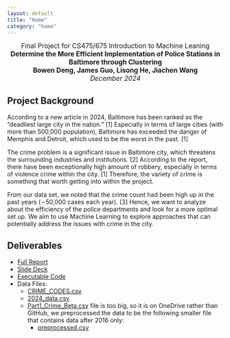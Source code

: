 ```yaml
---
layout: default
title: "Home"
category: "home"
---
```


<div style="text-align: center; font-size: 110%;">
  Final Project for CS475/675 Introduction to Machine Leaning<br>
  <b>Determine the More Efficient Implementation of Police Stations in Baltimore through Clustering</b><br>
  <b>Bowen Deng, James Guo, Lisong He, Jiachen Wang</b><br>
  <i>December 2024</i>
</div>

## Project Background

According to a new article in 2024, Baltimore has been ranked as the “deadliest large city in the nation.” [1] Especially in terms of large cities (with more than 500,000 population), Baltimore has exceeded the danger of Memphis and Detroit, which used to be the worst in the past. [1]

The crime problem is a significant issue in Baltimore city, which threatens the surrounding industries and institutions. [2] According to the report, there have been exceptionally high amount of robbery, especially in terms of violence crime within the city. [1] Therefore, the variety of crime is something that worth getting into within the project.

From our data set, we noted that the crime count had been high up in the past years (∼50,000 cases each year). [3] Hence, we want to analyze about the efficiency of the police departments and look for a more optimal set up. We aim to use Machine Learning to explore approaches that can potentially address the issues with crime in the city.

## Deliverables

- [Full Report]({{site.baseurl}}/files/ML_Report.pdf)
- [Slide Deck]()
- [Executable Code]({{site.baseurl}}/files/Final_Project_code.ipynb)
- Data Files:
  - [CRIME_CODES.csv]({{site.baseurl}}/files/Data_files/CRIME_CODES.csv)
  - [2024_data.csv]({{site.baseurl}}/files/Data_files/2024_data.csv)
  - [Part1_Crime_Beta.csv](https://livejohnshopkins-my.sharepoint.com/:x:/g/personal/sguo45_jh_edu/EfxwEcjaRGRJmUiexZOPyLAB-iKJYjaxuJiLZ41pqU-TiQ?e=YOL4F4) file is too big, so it is on OneDrive rather than GitHub, we preprocessed the data to be the following smaller file that contains data after 2016 only:
    - [preprocessed.csv]({{site.baseurl}}/files/Data_files/preprocessed.csv)